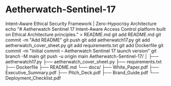 # Aetherwatch-Sentinel-17
Intent-Aware Ethical Security Framework | Zero-Hypocrisy Architecture
echo "# Aetherwatch Sentinel 17
Intent-Aware Access Control platform built on Ethical Architecture principles." > README.md
git add README.md
git commit -m "Add README"
git push
git add aetherwatch17.py
git add aetherwatch_cover_sheet.py
git add requirements.txt
git add Dockerfile
git commit -m "Initial commit – Aetherwatch Sentinel 17 launch version"
git branch -M main
git push -u origin main
Aetherwatch-Sentinel-17/
│
├── aetherwatch17.py
├── aetherwatch_cover_sheet.py
├── requirements.txt
├── Dockerfile
├── README.md
└── docs/
    ├── White_Paper.pdf
    ├── Executive_Summary.pdf
    ├── Pitch_Deck.pdf
    ├── Brand_Guide.pdf
    └── Deployment_Checklist.pdf
